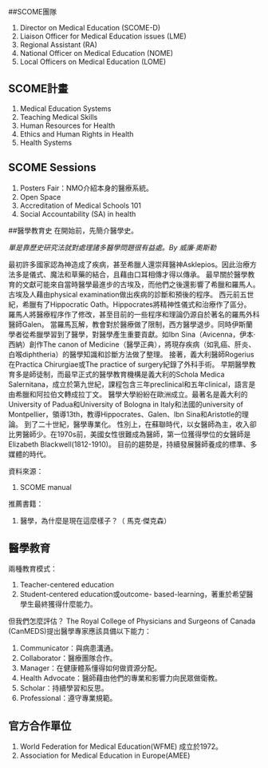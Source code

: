 ##SCOME團隊
1. Director on Medical Education (SCOME-D)
2. Liaison Officer for Medical Education issues (LME)
3. Regional Assistant (RA)
4. National Officer on Medical Education (NOME)
5. Local Officers on Medical Education (LOME)

## SCOME計畫
1. Medical Education Systems
2. Teaching Medical Skills
3. Human Resources for Health
4. Ethics and Human Rights in Health
5. Health Systems

## SCOME Sessions
1. Posters Fair：NMO介紹本身的醫療系統。
2. Open Space
3. Accreditation of Medical Schools 101
4. Social Accountability (SA) in health

##醫學教育史
在開始前，先簡介醫學史。

_單是靠歷史研究法就對處理諸多醫學問題很有益處。By 威廉·奧斯勒_

最初許多國家認為神造成了疾病，甚至希臘人還崇拜醫神Asklepios。因此治療方法多是儀式、魔法和草藥的結合，且藉由口耳相傳才得以傳承。
最早關於醫學教育的文獻可能來自當時醫學最進步的古埃及，而他們之後還影響了希臘和羅馬人。古埃及人藉由physical examination做出疾病的診斷和預後的程序。
西元前五世紀，希臘有了Hippocratic Oath。Hippocrates將精神性儀式和治療作了區分。
羅馬人將醫療程序作了修改，甚至目前的一些程序和理論仍源自於著名的羅馬外科醫師Galen。
當羅馬瓦解，教會對於醫療做了限制，西方醫學退步。同時伊斯蘭學者從希臘學習到了醫學，對醫學產生重要貢獻。如Ibn Sina（Avicenna，伊本·西納）創作The canon of Medicine（醫學正典），將現存疾病（如乳癌、肝炎、白喉diphtheria）的醫學知識和診斷方法做了整理。
接著，義大利醫師Rogerius在Practica Chirurgiae或The practice of surgery紀錄了外科手術。
早期醫學教育多是師徒制，而最早正式的醫學教育機構是義大利的Schola Medica Salernitana，成立於第九世紀，課程包含三年preclinical和五年clinical，語言是由希臘和阿拉伯文轉成拉丁文。
醫學大學紛紛在歐洲成立。最著名是義大利的University of Padua和University of Bologna in Italy和法國的university of Montpellier，領導13th，教導Hippocrates、Galen、Ibn Sina和Aristotle的理論。
到了二十世紀，醫學專業化。
性別上，在蘇聯時代，以女醫師為主，收入卻比男醫師少。在1970s前，美國女性很難成為醫師，第一位獲得學位的女醫師是Elizabeth Blackwell(1812-1910)。
目前的趨勢是，持續發展醫師養成的標準、多媒體的時代。

資料來源：
1. SCOME manual

推薦書籍：
1. 醫學，為什麼是現在這麼樣子？（ 馬克‧傑克森）

## 醫學教育
兩種教育模式：
1. Teacher-centered education
2. Student-centered education或outcome- based-learning，著重於希望醫學生最終獲得什麼能力。

但我們怎麼評估？
The Royal College of Physicians and Surgeons of Canada (CanMEDS)提出醫學專家應該具備以下能力：
1. Communicator：與病患溝通。
2. Collaborator：醫療團隊合作。
3. Manager：在健康體系懂得如何做資源分配。
4. Health Advocate：醫師藉由他們的專業和影響力向民眾做衛教。
5. Scholar：持續學習和反思。
6. Professional：遵守專業規範。

## 官方合作單位
1. World Federation for Medical Education(WFME)
成立於1972。
2. Association for Medical Education in Europe(AMEE)















